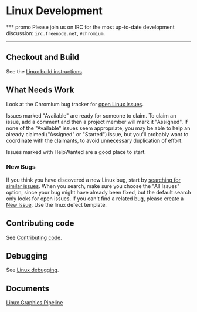 # Linux Development

*** promo
Please join us on IRC for the most up-to-date development discussion:
`irc.freenode.net`, `#chromium`.
***

## Checkout and Build

See the [Linux build instructions](linux_build_instructions.md).

## What Needs Work

Look at the Chromium bug tracker for
[open Linux issues](http://code.google.com/p/chromium/issues/list?can=2&q=os%3Alinux).

Issues marked "Available" are ready for someone to claim. To claim an issue, add
a comment and then a project member will mark it "Assigned". If none of the
"Available" issues seem appropriate, you may be able to help an already claimed
("Assigned" or "Started") issue, but you'll probably want to coordinate with the
claimants, to avoid unnecessary duplication of effort.

Issues marked with HelpWanted are a good place to start.

### New Bugs

If you think you have discovered a new Linux bug, start by
[searching for similar issues](http://code.google.com/p/chromium/issues/list?can=1&q=Linux).
When you search, make sure you choose the "All Issues" option, since your bug
might have already been fixed, but the default search only looks for open
issues. If you can't find a related bug, please create a
[New Issue](https://crbug.com/new). Use the linux defect template.

## Contributing code

See [Contributing code](https://dev.chromium.org/developers/contributing-code).

## Debugging

See [Linux debugging](linux_debugging.md).

## Documents

[Linux Graphics Pipeline](linux_graphics_pipeline.md)
